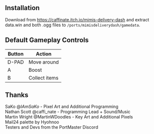 ## Installation
Download from https://caffinate.itch.io/mimis-delivery-dash and extract data.win and both .ogg files to `/ports/mimisdeliverydash/gamedata`.

## Default Gameplay Controls
| Button | Action |
|--|--|
|D-PAD|Move around|
|A|Boost|
|B|Collect items|

## Thanks
SaKo @_IAmSaKo_ - Pixel Art and Additional Programming  
Nathan Scott @caffi_nate - Programming Lead + Sound/Music  
Martin Wright @MartinWDoodles - Key Art and Additional Pixels  
Mail24 palette by Hyohnoo  
Testers and Devs from the PortMaster Discord  
